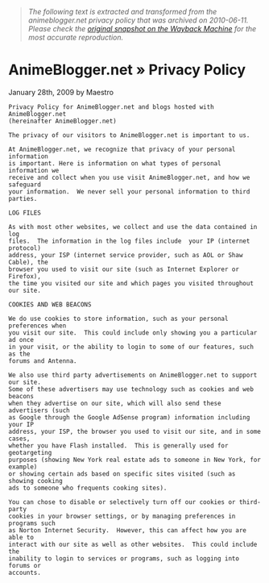 > *The following text is extracted and transformed from the animeblogger.net privacy policy that was archived on 2010-06-11. Please check the [original snapshot on the Wayback Machine](https://web.archive.org/web/20100611210200id_/http%3A//animeblogger.net/privacy-policy) for the most accurate reproduction.*

# AnimeBlogger.net » Privacy Policy

January 28th, 2009 by Maestro
    
    
    Privacy Policy for AnimeBlogger.net and blogs hosted with AnimeBlogger.net
    (hereinafter AnimeBlogger.net)
    
    The privacy of our visitors to AnimeBlogger.net is important to us. 
    
    At AnimeBlogger.net, we recognize that privacy of your personal information
    is important. Here is information on what types of personal information we
    receive and collect when you use visit AnimeBlogger.net, and how we safeguard
    your information.  We never sell your personal information to third parties.
    
    LOG FILES
    
    As with most other websites, we collect and use the data contained in log
    files.  The information in the log files include  your IP (internet protocol)
    address, your ISP (internet service provider, such as AOL or Shaw Cable), the
    browser you used to visit our site (such as Internet Explorer or Firefox),
    the time you visited our site and which pages you visited throughout our site.
    
    COOKIES AND WEB BEACONS
    
    We do use cookies to store information, such as your personal preferences when
    you visit our site.  This could include only showing you a particular ad once
    in your visit, or the ability to login to some of our features, such as the
    forums and Antenna.
    
    We also use third party advertisements on AnimeBlogger.net to support our site.
    Some of these advertisers may use technology such as cookies and web beacons
    when they advertise on our site, which will also send these advertisers (such
    as Google through the Google AdSense program) information including your IP
    address, your ISP, the browser you used to visit our site, and in some cases,
    whether you have Flash installed.  This is generally used for geotargeting
    purposes (showing New York real estate ads to someone in New York, for example)
    or showing certain ads based on specific sites visited (such as showing cooking
    ads to someone who frequents cooking sites).
    
    You can chose to disable or selectively turn off our cookies or third-party
    cookies in your browser settings, or by managing preferences in programs such
    as Norton Internet Security.  However, this can affect how you are able to
    interact with our site as well as other websites.  This could include the
    inability to login to services or programs, such as logging into forums or
    accounts.
